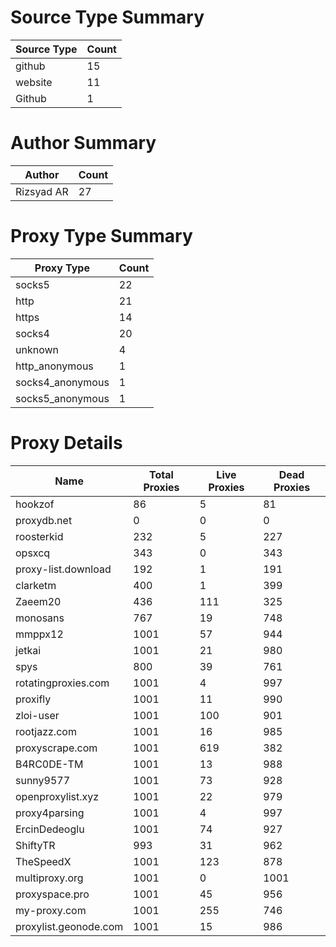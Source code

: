 # Source Type Summary

| Source Type | Count |
|-------------|-------|
| github | 15 |
| website | 11 |
| Github | 1 |


# Author Summary

| Author | Count |
|--------|-------|
| Rizsyad AR | 27 |


# Proxy Type Summary

| Proxy Type | Count |
|------------|-------|
| socks5 | 22 |
| http | 21 |
| https | 14 |
| socks4 | 20 |
| unknown | 4 |
| http_anonymous | 1 |
| socks4_anonymous | 1 |
| socks5_anonymous | 1 |


# Proxy Details

| Name | Total Proxies | Live Proxies | Dead Proxies |
|------|---------------|--------------|---------------|
| hookzof | 86 | 5 | 81 |
| proxydb.net | 0 | 0 | 0 |
| roosterkid | 232 | 5 | 227 |
| opsxcq | 343 | 0 | 343 |
| proxy-list.download | 192 | 1 | 191 |
| clarketm | 400 | 1 | 399 |
| Zaeem20 | 436 | 111 | 325 |
| monosans | 767 | 19 | 748 |
| mmppx12 | 1001 | 57 | 944 |
| jetkai | 1001 | 21 | 980 |
| spys | 800 | 39 | 761 |
| rotatingproxies.com | 1001 | 4 | 997 |
| proxifly | 1001 | 11 | 990 |
| zloi-user | 1001 | 100 | 901 |
| rootjazz.com | 1001 | 16 | 985 |
| proxyscrape.com | 1001 | 619 | 382 |
| B4RC0DE-TM | 1001 | 13 | 988 |
| sunny9577 | 1001 | 73 | 928 |
| openproxylist.xyz | 1001 | 22 | 979 |
| proxy4parsing | 1001 | 4 | 997 |
| ErcinDedeoglu | 1001 | 74 | 927 |
| ShiftyTR | 993 | 31 | 962 |
| TheSpeedX | 1001 | 123 | 878 |
| multiproxy.org | 1001 | 0 | 1001 |
| proxyspace.pro | 1001 | 45 | 956 |
| my-proxy.com | 1001 | 255 | 746 |
| proxylist.geonode.com | 1001 | 15 | 986 |

